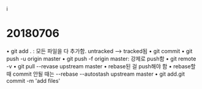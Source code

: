 i 

# 20180706


• git add . : 모든 파일을 다 추가함. untracked --> tracked됨
• git commit
• git push -u origin master
	• git push -f origin master: 강제로 push함
• git remote -v
• git pull --revase upstream master
• rebase된 걸 push해야 함
• rebase할때 commit 안될 때는 --rebase --autostash upstream master
• git add.git commit -m 'add files'
